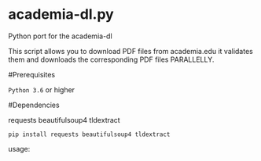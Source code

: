# academia-dl.py
Python port for the academia-dl

This script allows you to download PDF files from academia.edu it validates them and downloads the corresponding PDF files PARALLELLY.


#Prerequisites

```Python 3.6``` or higher

#Dependencies

requests
beautifulsoup4
tldextract

```pip install requests beautifulsoup4 tldextract```


usage:

```python academia-dl.py "academia url"
